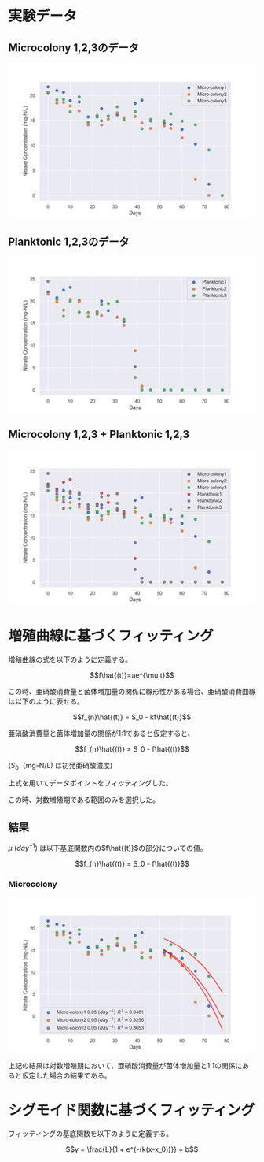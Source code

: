 # 実験データ
## Microcolony 1,2,3のデータ

![Image](figures/scatter_micro_colony.png)

## Planktonic 1,2,3のデータ
![Image](figures/scatter_planktonic.png)

## Microcolony 1,2,3 + Planktonic 1,2,3

![Image](figures/scatter_all.png)

# 増殖曲線に基づくフィッティング

増殖曲線の式を以下のように定義する。

$$f\hat{(t)}=ae^{\mu t}$$

この時、亜硝酸消費量と菌体増加量の関係に線形性がある場合、亜硝酸消費曲線は以下のように表せる。

$$f_{n}\hat{(t)} = S_0 - kf\hat{(t)}$$

亜硝酸消費量と菌体増加量の関係が1:1であると仮定すると、

$$f_{n}\hat{(t)} = S_0 - f\hat{(t)}$$

($S_0$（mg-N/L) は初発亜硝酸濃度)

上式を用いてデータポイントをフィッティングした。

この時、対数増殖期である範囲のみを選択した。

## 結果

$\mu \:(day^{-1})$ は以下基底関数内の$f\hat{(t)}$の部分についての値。

$$f_{n}\hat{(t)} = S_0 - f\hat{(t)}$$
### Microcolony
![Image](figures/fit_mc1.png)

上記の結果は対数増殖期において、亜硝酸消費量が菌体増加量と1:1の関係にあると仮定した場合の結果である。



# シグモイド関数に基づくフィッティング

フィッティングの基底関数を以下のように定義する。

$$y = \frac{L}{1 + e^{-(k(x-x_0))}} + b$$

